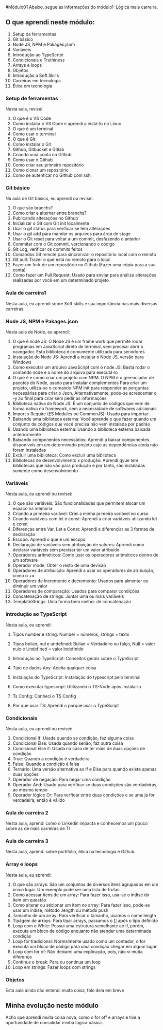 #Módulo01
Abaixo, segue as informações do módulo1: Lógica mais carreira.

## O que aprendi neste módulo:

1. Setup de ferramentas
2. Git básico
3. Node JS, NPM e Pakages.jsom
4. Variáveis
5. Introdução ao TypeScript
6. Condicionais e Truthiness
7. Arrays e loops
8. Objetos
9. Introdução a Soft Skills
10. Carreiras em tecnologia
11. Ética em tecnologia

### Setup de ferramentas
Nesta aula, revisei:
1. O que é o VS Code
2. Como instalar o VS Code e aprendi a instá-lo no Linux
3. O que é um terminal
4. Como usar o terminal
5. O que é Git
6. Como instalar o Git
7. Github, Gitbucket e Gitlab
8. Criando uma conta no Github
9. Como usar o Github
10. Como criar seu primeiro repositório
11. Como clonar um repositório
12. Como se autenticar no Github com ssh

### Git básico
Na aula de Git básico, eu aprendi ou revisei:
1. O que são branchs?
2. Como criar e alternar entre branchs?
3. Publicando alterações no Github
4. Inicializar o Git com Git init localmente
5. Usar o git status para verificar se tem alterações
6. Usar o git add para mandar os arquivos para área de stage
7. Usar o Git reset para voltar a um commit, desfazendo o anterior
8. Commitar com o Git commit, vercionando o código
9. Git Log, verificar os commits feitos
10. Comandos Git remote para sincronizar o repositório local com o remoto
11. Git pull: Trazer o que está no remoto para o local
12. Fazer um fork de um repositório no Github (Fazer uma cópia para a sua conta)
13. Como fazer um Pull Request: Usado para enviar para análize alterações realizadas por você em um determinado projeto

### Aula de carreira1
Nesta aula, eu aprendi sobre Soft skills e sua importância nas mais diversas carreiras

### Node JS, NPM e Pakages.json
Nesta aula de Node, eu aprendi:
1. O que é node JS: O Node JS é um frame work que permite rodar programas em JavaScript direto do terminal, sem precisar abrir o navegador. Esta biblioteca é comumente utilizada para servidores
2. Instalação do Node JS: Aprendi a instalar o Node JS, versão para Windows
3. Como executar um arquivo JavaScript com o node JS: Basta rodar o comando node e o nome do arquivo para executá-lo
4. O que é e como criar um projeto com NPM: O NPM é o gerenciador de pacotes do Node, usado para instalar complementos
Para criar um projeto, utiliza-se o comando NPM Init para responder as perguntas necessárias para criar o Json. Alternativamente, pode-se acrescentar o -y ao final para criar sem pedir as informações
5. Biblioteca nativa do Node JS: É um conjunto de códigos que vem de forma nativa no framework, sem a necessidade de softwares adicionais
6. Import x Require (ES Modules ou CommonJS): Usado para importar
7. Baixando uma biblioteca esterna: Você aprende o que fazer quando um conjunto de códigos que você precisa não vem instalada por padrão
8. Usando uma biblioteca esterna: Usando a biblioteca esterna baixada anteriormente
9. Baixando componentes necessários: Aprendi a baixar componentes disponíveis em um determinado projeto cujo as dependências ainda não foram instaladas
10. Excluir uma biblioteca: Como excluir uma biblioteca
11. Bibliotecas de desenvolvimento x produção: Aprendi qyue tem bibliotecas que não vão para produção e por tanto, são instaladas somente como desenvolvimento

### Variáveis
Nesta aula, eu aprendi ou revisei:
1. O que são variáveis: São funcionalidades que permitem alocar um espaço na memória
2. Criando a primeira variável: Criei a minha primeira variável no curso
3. Criando variáveis com let e const: Aprendi a criar variáveis utilizando let e const
4. Diferenças entre Var, Let e Const: Aprendi a diferenciar as 3 formas de declaração
5. Escopo: Aprendi o que é um escopo
6. Declaração de variáveis sem atribuição de valores: Aprendi como declarar variáveis sem precisar ter um valor atribuído
7. Operadores aritméticos: Como usar os operadores aritméticos dentro de um software
8. Operador mode: Obter o resto de uma devisão
9. Operadores de atribuição: Aprendi a usar os operadores de atribuição, como o +=
10. Operadores de Incremento e decremento: Usados para almentar ou diminuir um valor
11. Operadores de comparação: Usados para comparar condições
12. Concatenação de strings: Juntar uma ou mais variáveis
13. TemplateStrings: Uma forma bem melhor de concatenação

### Introdução ao TypeScript
Nesta aula, eu aprendi:
1. Tipos number e string: Number = números, strings = texto
2. Tipos bolian, nul e undefined: Bulian = Verdadeiro ou falço, Null = valor nulo e Undefined = valor indefinido


3. Introdução ao TypeScript: Conseitos gerais sobre o TypeScript
4. Tipo de dados Any: Aceita qualquer coisa
5. Instalação do TypeScript: Instalação do typescript pelo terminal
6. Como executar typescript: Utilizando o TS-Node após instála-lo
7. Ts Config: Conheci o TS Config
8. Por que usar TS: Aprendi o porque usar o TypeScript

### Condicionais
Nesta aula, eu aprendi ou revisei:
1. Condicional If: Usada quando se condição, faz alguma coisa
2. Condicional Else: Usada quando senão, faz outra coisa
3. Condicional Else if: Usada no caso de ter mais de duas opções de condição
4. True: Quando a condição é verdadeira
5. False: Quando a condição é falsa
6. Ternário: Uma versão alternativa ao If e Else para quando existe apenas duas opções
 7. Operador de negação: Para negar uma condição
 8. Operador And: Usado para verificar se duas condições são verdadeiras, ao mesmo tempo
 9. Operador lógico Or: Para verficar entre duas condições e se uma já for verdadeira, então é válido
 
 ### Aula de carreira 2
 Nesta aula, aprendi como o Linkedin impacta e conhecemos um pouco sobre as de mais carreiras de TI

 ### Aula de carreira 3
 Nesta aula, aprendi sobre portifólio, ética na tecnologia e Github

 ### Array e loops
 Nesta aula, eu aprendi:
 1. O que são arrays: São um conjuntos de diversos itens agrupados em um único lugar. Um exemplo pode ser uma lista de frutas
 2. Como acessar itens de um array: Para fazer isso, usa-se o índise do item em questão
 3. Como alterar ou aticionar um item no array: Para fazer isso, pode-se usar um índise, método .length ou método push
 4. Tamanho de um array: Para verificar o tamanho, usamos o nome.length
 5. Tipágem de arrays: Para tipar arrays, passamos o [] após o tipo definido
 6. Loop com o While: Possui uma estrutura semelhante ao if, porém, executa um bloco de código enquanto não atender uma determinada condição
 7. Loop for tradicional: Normalmente usado como um contador, o for executa um bloco de código para uma condição chegar em algum lugar
 8. Loop com for of: Não deixarei uma explicação, pois, não vi muita diferença
 9. Continue e break: Para ou continua um loop
 10. Loop em strings: Fazer loops com strings

 ### Objetos
 Esta aula ainda não entendi muita coisa, falo dela em breve

 ## Minha evolução neste módulo
 Acho que aprendi muita coisa nova, como o for off e arrays e tive a oportunidade de consolidar minha lógica básica.